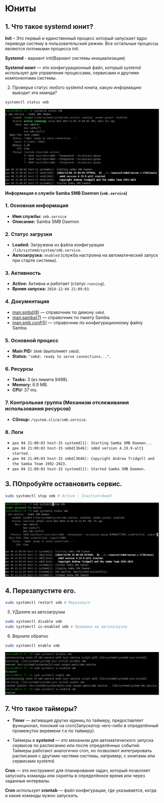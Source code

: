 # Юниты

## 1. Что такое systemd юнит?

**Init** – Это первый и единственный процесс который запускает ядро переводя систему в пользовательский режим. Все остальные процессы являются потомками процесса init.

**Systemd** - вариант init(Вариант системы инициализации)

**Systemd юнит** — это конфигурационный файл, который systemd использует для управления процессами, сервисами и другими компонентами системы.

2. Проверье статус любого systemd юнита, какую информацию выводит эта кманда?

```bash
systemctl status smb
```
<div style="text-align: center;">
  <img src="Screnshoots\Screen1.png" alt="Мой скриншот" />
</div>

**Информация о службе Samba SMB Daemon (`smb.service`)**

###  1. Основная информация
- **Имя службы:** `smb.service`
- **Описание:** Samba SMB Daemon

### 2. Статус загрузки
- **Loaded:** Загружена из файла конфигурации `/lib/systemd/system/smb.service`.
- **Автозагрузка:** `enabled` (служба настроена на автоматический запуск при старте системы).

### 3. Активность
- **Active:** Активна и работает (статус `running`).
- **Время запуска:** `2024-12-04 21:09:03`.

### 4. Документация
- [man:smbd(8)](man:smbd(8)) — справочник по демону `smbd`.
- [man:samba(7)](man:samba(7)) — справочник по пакету Samba.
- [man:smb.conf(5)](man:smb.conf(5)) — справочник по конфигурационному файлу Samba.

### 5. Основной процесс
- **Main PID:** `3646` (выполняет `smbd`).
- **Status:** `"smbd: ready to serve connections..."`.

### 6. Ресурсы
- **Tasks:** 3 (из лимита 9498).
- **Memory:** 6.9 MB.
- **CPU:** 37 ms.

### 7. Контрольная группа (Механизм отслеживания использования ресурсов)
- **CGroup:** `/system.slice/smb.service`.


### 8. Логи

- `дек 04 21:09:03 host-15 systemd[1]: Starting Samba SMB Daemon...`
- `дек 04 21:09:03 host-15 smbd[3646]: smbd version 4.19.9-alt1 started.`
- `дек 04 21:09:03 host-15 smbd[3646]: Copyright Andrew Tridgell and the Samba Team 1992-2023.`
- `дек 04 21:09:03 host-15 systemd[1]: Started Samba SMB Daemon.`


## 3. ПОпробуйте оставновить сервис.

```bash
sudo systemctl stop smb # Active : Inactive(dead)
```
<div style="text-align: center;">
  <img src="Screnshoots\Screen2.png" alt="Мой скриншот" />
</div>


## 4. Перезапустите его.
```bash
sudo systemctl restart smb # Перезапуск
```


5. УДалите из автозагрузки
```bash
sudo systemctl disable smb
sudo systemctl is-enabled smb # Проверка на автозагрузку
```

6. Верните обратно
```bash
sudo systemctl enable smb
```

<div style="text-align: center;">
  <img src="Screnshoots\Screen3.png" alt="Мой скриншот" />
</div>



## 7. Что такое таймеры?

- **Timer** — активация других единиц по таймеру, предоставляет функционал, похожий на сron(Запускатор чего-либо в определённый промежуток веремени т.е по таймеру).

- Таймеры в **systemd** — это механизм для автоматического запуска сервисов по расписанию или после определённых событий. Таймеры работают аналогично cron, но позволяют интегрировать расписания с другими частями системы, например, с юнитами или сервисами systemd.


**Cron** — это инструмент для планирования задач, который позволяет запускать команды или скрипты в определённое время или через заданные интервалы.

**Cron** использует **crontab** — файл конфигурации, где указывается, когда и какие команды нужно запускать.